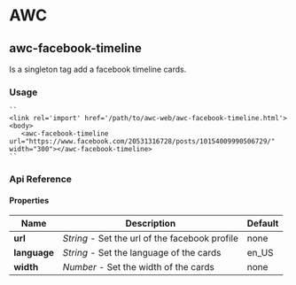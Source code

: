 # AWC
## awc-facebook-timeline
Is a singleton tag add a facebook timeline cards.

### Usage
    ``
    <link rel='import' href='/path/to/awc-web/awc-facebook-timeline.html'>
    <body>
       <awc-facebook-timeline url="https://www.facebook.com/20531316728/posts/10154009990506729/" width="300"></awc-facebook-timeline>
    ``

### Api Reference
#### Properties
| Name    | Description   | Default |
| --------|---------|---------|
| **url**  | *String* - Set the url of the facebook profile | none |
| **language** | *String* - Set the language of the cards | en_US |
| **width** | *Number* - Set the width of the cards | none |
